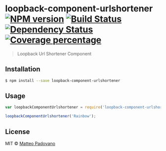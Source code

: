 # loopback-component-urlshortener [![NPM version][npm-image]][npm-url] [![Build Status][travis-image]][travis-url] [![Dependency Status][daviddm-image]][daviddm-url] [![Coverage percentage][coveralls-image]][coveralls-url]
> Loopback Url Shortener Component

## Installation

```sh
$ npm install --save loopback-component-urlshortener
```

## Usage

```js
var loopbackComponentUrlshortener = require('loopback-component-urlshortener');

loopbackComponentUrlshortener('Rainbow');
```
## License

MIT © [Matteo Padovano]()


[npm-image]: https://badge.fury.io/js/loopback-component-urlshortener.svg
[npm-url]: https://npmjs.org/package/loopback-component-urlshortener
[travis-image]: https://travis-ci.org/mrbatista/loopback-component-urlshortener.svg?branch=master
[travis-url]: https://travis-ci.org/mrbatista/loopback-component-urlshortener
[daviddm-image]: https://david-dm.org/mrbatista/loopback-component-urlshortener.svg?theme=shields.io
[daviddm-url]: https://david-dm.org/mrbatista/loopback-component-urlshortener
[coveralls-image]: https://coveralls.io/repos/mrbatista/loopback-component-urlshortener/badge.svg
[coveralls-url]: https://coveralls.io/r/mrbatista/loopback-component-urlshortener
